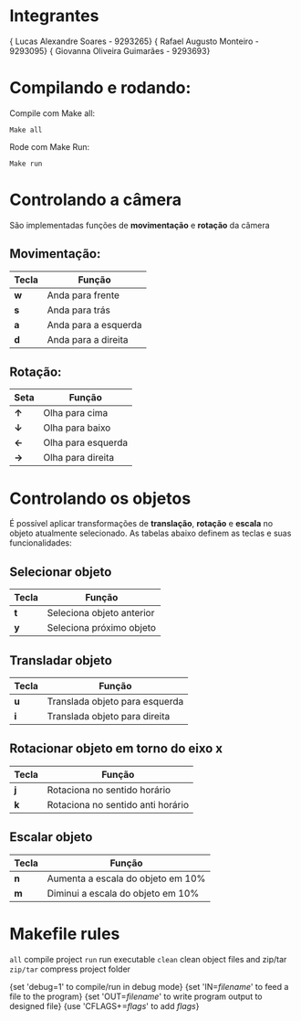 # Integrantes
{	Lucas Alexandre Soares		-	9293265}
{	Rafael Augusto Monteiro		-	9293095}
{	Giovanna Oliveira Guimarães	-	9293693}

# Compilando e rodando:

Compile com Make all:

```Make all```

Rode com Make Run:

```Make run```

# Controlando a câmera

São implementadas funções de __movimentação__ e __rotação__ da câmera

## Movimentação:

|Tecla|Função|
|-----|------|
|__w__|Anda para frente
|__s__|Anda para trás
|__a__|Anda para a esquerda
|__d__|Anda para a direita

## Rotação:

|Seta|Função
|-----|------|
|__↑__|Olha para cima|
|__↓__|Olha para baixo|
|__←__|Olha para esquerda|
|__→__|Olha para direita|

# Controlando os objetos

É possível aplicar transformações de __translação__, __rotação__ e __escala__ no objeto atualmente selecionado. As tabelas abaixo definem as teclas e suas funcionalidades:

## Selecionar objeto
Tecla|Função
-----|------|
__t__|Seleciona objeto anterior|
__y__|Seleciona próximo objeto|

## Transladar objeto
|Tecla|Função
|-----|------|
|__u__|Translada objeto para esquerda|
|__i__|Translada objeto para direita|

## Rotacionar objeto em torno do eixo x
|Tecla|Função|
|-----|------|
|__j__|Rotaciona no sentido horário|
|__k__|Rotaciona no sentido anti horário|

## Escalar objeto
|Tecla|Função|
|-----|------|
|__n__|Aumenta a escala do objeto em 10%|
|__m__|Diminui a escala do objeto em 10%|


# Makefile rules

`all` compile project
`run` run executable
`clean` clean object files and zip/tar
`zip/tar` compress project folder

{set \'debug=1\' to compile/run in debug mode}
{set \'IN=*filename*\' to feed a file to the program}
{set \'OUT=*filename*\' to write program output to designed file}
{use \'CFLAGS+=*flags*\' to add *flags*}
